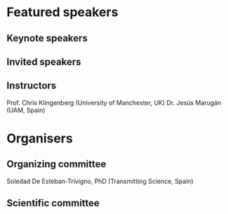 # Featured speakers

## Keynote speakers


## Invited speakers


## Instructors
Prof. Chris Klingenberg (University of Manchester, UK)
Dr. Jesús Marugán (UAM, Spain)

# Organisers


## Organizing committee
Soledad De Esteban-Trivigno, PhD (Transmitting Science, Spain)

## Scientific committee
